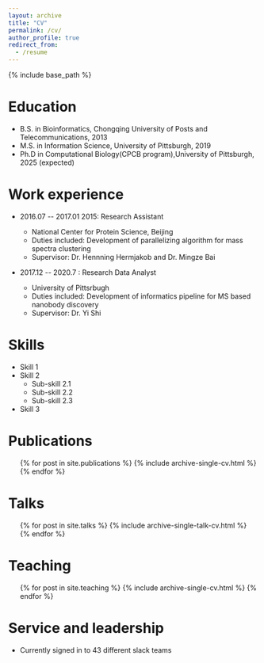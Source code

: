 ```yaml
---
layout: archive
title: "CV"
permalink: /cv/
author_profile: true
redirect_from:
  - /resume
---
```


{% include base_path %}

Education
======
* B.S. in Bioinformatics, Chongqing University of Posts and Telecommunications, 2013
* M.S. in Information Science, University of Pittsburgh, 2019
* Ph.D in Computational Biology(CPCB program),University of Pittsburgh, 2025 (expected)

Work experience
======
* 2016.07 -- 2017.01 2015: Research Assistant
  * National Center for Protein Science, Beijing
  * Duties included: Development of parallelizing algorithm for mass spectra clustering
  * Supervisor: Dr. Hennning Hermjakob and Dr. Mingze Bai

* 2017.12 -- 2020.7 : Research Data Analyst
  * University of Pittsrbugh
  * Duties included: Development of informatics pipeline for MS based nanobody discovery
  * Supervisor: Dr. Yi Shi
  
Skills
======
* Skill 1
* Skill 2
  * Sub-skill 2.1
  * Sub-skill 2.2
  * Sub-skill 2.3
* Skill 3

Publications
======
  <ul>{% for post in site.publications %}
    {% include archive-single-cv.html %}
  {% endfor %}</ul>
  
Talks
======
  <ul>{% for post in site.talks %}
    {% include archive-single-talk-cv.html %}
  {% endfor %}</ul>
  
Teaching
======
  <ul>{% for post in site.teaching %}
    {% include archive-single-cv.html %}
  {% endfor %}</ul>
  
Service and leadership
======
* Currently signed in to 43 different slack teams
